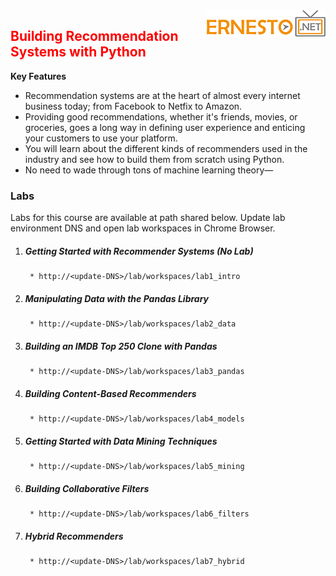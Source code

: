 <img align="right" src="./logo.png">

<h2><span style="color:red;">Building Recommendation Systems with Python</span></h2>


**Key Features**

- Recommendation systems are at the heart of almost every internet business today; from Facebook to Netfix to Amazon. 
- Providing good recommendations, whether it's friends, movies, or groceries, goes a long way in defining user experience and enticing your customers to use your platform. 
- You will learn about the different kinds of recommenders used in the industry and see how to build them from scratch using Python. 
- No need to wade through tons of machine learning theory—


### Labs

Labs for this course are available at path shared below. Update lab environment DNS and open lab workspaces in Chrome Browser.

1. ##### Getting Started with Recommender Systems (No Lab)
		* http://<update-DNS>/lab/workspaces/lab1_intro
2. ##### Manipulating Data with the Pandas Library
		* http://<update-DNS>/lab/workspaces/lab2_data
3. ##### Building an IMDB Top 250 Clone with Pandas
		* http://<update-DNS>/lab/workspaces/lab3_pandas
4. ##### Building Content-Based Recommenders
		* http://<update-DNS>/lab/workspaces/lab4_models
5. ##### Getting Started with Data Mining Techniques
		* http://<update-DNS>/lab/workspaces/lab5_mining
6. ##### Building Collaborative Filters
		* http://<update-DNS>/lab/workspaces/lab6_filters
7. ##### Hybrid Recommenders
		* http://<update-DNS>/lab/workspaces/lab7_hybrid


